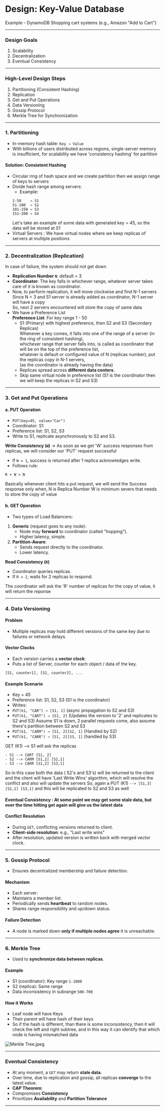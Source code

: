 # Design: Key-Value Database

Example -
DynamoDB
Shopping cart systems (e.g., Amazon "Add to Cart")

---

### Design Goals

1. Scalability
2. Decentralization
3. Eventual Consistency

---

### High-Level Design Steps

1. Partitioning (Consistent Hashing)
2. Replication
3. Get and Put Operations
4. Data Versioning
5. Gossip Protocol
6. Merkle Tree for Synchronization

---

### 1. Partitioning

- In-memory hash table: `Key → Value`
- With billions of users distributed across regions, single-server memory is insufficient, for scalability we have 
'consistency hashing' for partition

#### Solution: Consistent Hashing

- Circular ring of hash space and we create partition then we assign range of keys to servers
- Divide hash range among servers:
    - Example:
    ```
    1-50    → S1 
    51-100  → S2 
    101-150 → S3 
    151-200 → S4
    ```
    Let's take an example of some data with generated key = 45, so the data will be stored at S1
- Virtual Servers : We have virtual nodes where we keep replicas of servers at multiple positions

---

### 2. Decentralization (Replication)

In case of failure, the system should not get down

- **Replication Number `N`**: default = 3
- **Coordinator**: The key falls in whichever range, whatever server takes care of it is known as coordinator.
- Now, to perform replication, it will move clockwise and find N-1 servers\
Since N = 3 and S1 server is already added as coordinator, N-1 server will have a copy\
So, next 2 servers encountered will store the copy of same data
- We have a Preference List\
**Preference List**:
For key range 1 - 50
    - S1 (Primary) with highest preference, then S2 and S3 (Secondary Replicas)\
    Whenever a key comes, it falls into one of the range of a server (in the ring of coinsistent hashing),\
whichever range that server falls into, is called as coordinator that will be on the top of the preference list,\
whatever is default or configured value of N (replicas number), put the replicas copy in N-1 servers,\
(as the coordinator is already having the data)
    - Replicas spread across **different data centers**.
    - Skip same virtual node in preference list (S1 is the coordinator then we will keep the replicas in S2 and S3)

---

### 3. Get and Put Operations

#### a. PUT Operation

- `PUT(key=45, value="Car")`
- Coordinator: S1
- Preference list: S1, S2, S3
- Write to S1, replicate asynchronously to S2 and S3.

**Write Consistency (`W`)** -> As soon as we get 'W' success responses from replicas, we will consider our 'PUT' request successful
- If `W = 1`, success is returned after 1 replica acknowledges write.
- Follows rule:  

```
R + W > N
```
Basically whenever client hits a put request, we will send the Success response only when, 
N is Replica Number
W is minimum severs that needs to store the copy of value


#### b. GET Operation

- Two types of Load Balancers:
1. **Generic** (request goes to any node):
    - Node may **forward** to coordinator (called "hopping").
    - Higher latency, simple.
2. **Partition-Aware**:
    - Sends request directly to the coordinator.
    - Lower latency.

**Read Consistency (`R`)**
- Coordinator queries replicas.
- If `R = 2`, waits for 2 replicas to respond.

The coordinator will ask the 'R' number of replicas for the copy of value, it will return the reponse

---

### 4. Data Versioning

#### Problem

- Multiple replicas may hold different versions of the same key due to failures or network delays.

#### Vector Clocks

- Each version carries a **vector clock**:
- Puts a list of Server, counter for each object / data of the key.
```
[S1, counter1], [S2, counter2], ...
```


#### Example Scenario

- Key = 45
- Preference list: S1, S2, S3 (S1 is the coordinator)
- Writes:
- `PUT(k1, "CAR") → [S1, 1]` (async propagation to S2 and S3)
- `PUT(k1, "CART") → [S1, 2]` (Updates the version to '2' and replicates to S2 and S3)
Assume S1 is down, 2 parallel requests come, also assume there's partition between S2 and S3
- `PUT(k1, "CARM") → [S1, 2][S2, 1]` (Handled by S2)
- `PUT(k1, "CARR") → [S1, 2][S3, 1]` (handled by S3)


GET (K1) --> 
S1 will ask the replicas 
```
- S1 --> CART [S1, 2]
- S2 --> CARM [S1,2] [S2,1]
- S3 --> CARR [S1,2] [S3,1]
```

So in this case both the data ( S2's and S3's) will be returned to the client and the client will have 'Last Write Wins' algorithm,
which will resolve the conflict and also will update the servers
So, again a PUT (K1)
` --> [S1,3] [S2,1] [S3,1] ` and this will be replicated to S2 and S3 as well


#### Eventual Consistency : At some point we may get some stale data, but over the time hitting get again will give us the latest data

#### Conflict Resolution

- During `GET`, conflicting versions returned to client.
- **Client-side resolution**: e.g., "Last write wins"
- After resolution, updated version is written back with merged vector clock.

---

### 5. Gossip Protocol

- Ensures decentralized membership and failure detection.

#### Mechanism

- Each server:
- Maintains a member list.
- Periodically sends **heartbeat** to random nodes.
- Shares range responsibility and up/down status.

#### Failure Detection

- A node is marked down **only if multiple nodes agree** it is unreachable.

---

### 6. Merkle Tree

- Used to **synchronize data between replicas**.

#### Example

- S1 (coordinator): Key range `1-1000`
- S2 (replica): Same range
- Data inconsistency in subrange `500-700`

#### How it Works

- Leaf node will have Keys
- Their parent will have hash of their keys
- So if the hash is different, than there is some inconsistency, then it will check the left and right subtree, 
and in this way it can identify that which node is having mismatched data

![Merkle Tree.jpeg](Images/Merkle%20Tree.jpeg)

---

### Eventual Consistency

- At any moment, a `GET` may return **stale data**.
- Over time, due to replication and gossip, all replicas **converge** to the latest value.
- **CAP Theorem**:
- Compromises **Consistency**
- Prioritizes **Availability** and **Partition Tolerance**

---
